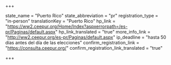 +++

state_name = "Puerto Rico"
state_abbreviation = "pr"
registration_type = "in-person"
translationKey = "Puerto Rico"
hp_link = "https://ww2.ceepur.org/Home/Index?aspxerrorpath=/es-pr/Paginas/default.aspx"
hp_link_translated = "true"
more_info_link = "http://ww2.ceepur.org/es-pr/Paginas/default.aspx"
ip_deadline = "hasta 50 días antes del día de las elecciones"
confirm_registration_link = "https://consulta.ceepur.org/"
confirm_registration_link_translated = "true"

+++